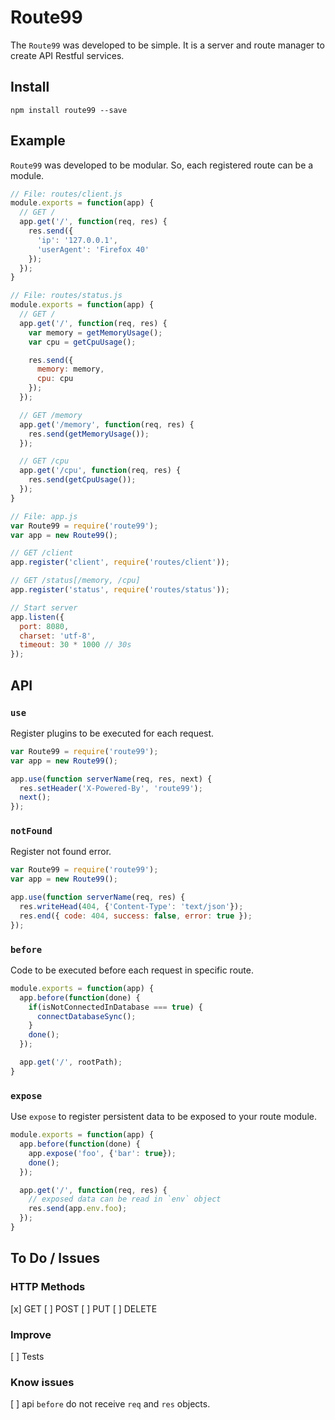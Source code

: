 # Route99

The `Route99` was developed to be simple. It is a server and route manager to create API Restful services.

## Install

    npm install route99 --save

## Example

`Route99` was developed to be modular. So, each registered route can be a module.

```javascript
// File: routes/client.js
module.exports = function(app) {
  // GET /
  app.get('/', function(req, res) {
    res.send({
      'ip': '127.0.0.1',
      'userAgent': 'Firefox 40'
    });
  });
}

// File: routes/status.js
module.exports = function(app) {
  // GET /
  app.get('/', function(req, res) {
    var memory = getMemoryUsage();
    var cpu = getCpuUsage();

    res.send({
      memory: memory,
      cpu: cpu
    });
  });

  // GET /memory
  app.get('/memory', function(req, res) {
    res.send(getMemoryUsage());
  });

  // GET /cpu
  app.get('/cpu', function(req, res) {
    res.send(getCpuUsage());
  });
}

// File: app.js
var Route99 = require('route99');
var app = new Route99();

// GET /client
app.register('client', require('routes/client'));

// GET /status[/memory, /cpu]
app.register('status', require('routes/status'));

// Start server
app.listen({
  port: 8080,
  charset: 'utf-8',
  timeout: 30 * 1000 // 30s
});
```

## API

### `use`

Register plugins to be executed for each request.

```javascript
var Route99 = require('route99');
var app = new Route99();

app.use(function serverName(req, res, next) {
  res.setHeader('X-Powered-By', 'route99');
  next();
});
```

### `notFound`

Register not found error.

```javascript
var Route99 = require('route99');
var app = new Route99();

app.use(function serverName(req, res) {
  res.writeHead(404, {'Content-Type': 'text/json'});
  res.end({ code: 404, success: false, error: true });
});
```

### `before`

Code to be executed before each request in specific route.

```javascript
module.exports = function(app) {
  app.before(function(done) {
    if(isNotConnectedInDatabase === true) {
      connectDatabaseSync();
    }
    done();
  });

  app.get('/', rootPath);
}
```

### `expose`

Use `expose` to register persistent data to be exposed to your route module.

```javascript
module.exports = function(app) {
  app.before(function(done) {
    app.expose('foo', {'bar': true});
    done();
  });

  app.get('/', function(req, res) {
    // exposed data can be read in `env` object
    res.send(app.env.foo);
  });
}
```

## To Do / Issues

### HTTP Methods
[x] GET
[ ] POST
[ ] PUT
[ ] DELETE

### Improve
[ ] Tests

### Know issues
[ ] api `before` do not receive `req` and `res` objects.

